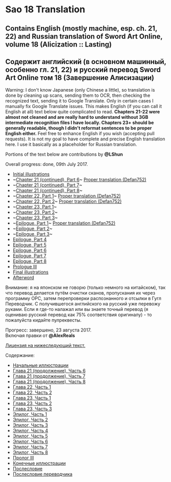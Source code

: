 # Sao 18 Translation
## Contains English (mostly machine, esp. ch. 21, 22) and Russian translation of Sword Art Online, volume 18 (Alicization :: Lasting)
## Содержит английский (в основном машинный, особенно гл. 21, 22) и русский перевод Sword Art Online том 18 (Завершение Алисизации) 

Warning: I don't know Japanese (only Chinese a little), so translation is done by cleaning up scans, sending them to OCR, then checking the recognized text, sending it to Google Translate. Only in certain cases I manually fix Google Translate issues. This makes English (if you can call it English at all) text below quite complicated to read. **Chapters 21-22 were almost not cleaned and are really hard to understand without 3GB intermediate recognition files I have locally. Chapters 23+ should be generally readable, though I didn't reformat sentences to be proper English either.** Feel free to enhance English if you wish (accepting pull requests). It is not my goal to have complete and precise English translation here. I use it basically as a placeholder for Russian translation.

Portions of the text below are contributions by **@LShun**

Overall progress: done, 09th July 2017.

- [Initial illustrations](Translate/En/Ills_start.md)
- ~[Chapter 21 (continued), Part 6](Translate/En/21-06.md)~ [Proper translation (Defan752)](https://defan752.wordpress.com/sword-art-online-volume-18-chapter-21-continued/)
- ~[Chapter 21 (continued), Part 7](Translate/En/21-07.md)~
- ~[Chapter 21 (continued), Part 8](Translate/En/21-08.md)~
- ~[Chapter 22, Part 1](Translate/En/22-01.md)~ [Proper translation (Defan752)](https://defan752.wordpress.com/sword-art-online-volume-18-chapter-22/)
- ~[Chapter 22, Part 2](Translate/En/22-02.md)~ [Proper translation (Defan752)](https://defan752.wordpress.com/sword-art-online-volume-18-chapter-23/)
- ~[Chapter 23, Part 1](Translate/En/23-01.md)~ 
- ~[Chapter 23, Part 2](Translate/En/23-02.md)~
- ~[Chapter 23, Part 3](Translate/En/23-03.md)~
- ~[Epilogue, Part 1](Translate/En/EP-01.md)~ [Proper translation (Defan752)](https://defan752.wordpress.com/sword-art-online-volume-18-epilogue/)
- ~[Epilogue, Part 2](Translate/En/EP-02.md)~
- ~[Epilogue, Part 3](Translate/En/EP-03.md)~
- [Epilogue, Part 4](Translate/En/EP-04.md)
- [Epilogue, Part 5](Translate/En/EP-05.md)
- [Epilogue, Part 6](Translate/En/EP-06.md)
- [Epilogue, Part 7](Translate/En/EP-07.md)
- [Epilogue, Part 8](Translate/En/EP-08.md)
- [Prologue III](Translate/En/PR-III-01.md)
- [Final illustrations](Translate/En/Ills_end.md)
- [Afterword](Translate/En/WA.md)

Внимание: я на японском не говорю (только немного на китайском), так что перевод делается путём очистки сканов, пропускания их через программу ОРС, затем перепроверки распознанного и отсылки в Гугл Переводчик. С получившегося английского на русский уже перевожу руками. Если я где-то налажал или вы знаете точный перевод (я оцениваю русский перевод как 75% соответствия оригиналу) - то пожалуйста кидайте пулреквесты.

Прогресс: завершено, 23 августа 2017.  
Включая правки от **@AlexReals**

[Лицензия на нижеследующий текст.](License.md)

Содержание:

- [Начальные иллюстрации](Translate/Ru/Ills_start.md)
- [Глава 21 (продолжение), Часть 6](Translate/Ru/21-06.md)
- [Глава 21 (продолжение), Часть 7](Translate/Ru/21-07.md)
- [Глава 21 (продолжение), Часть 8](Translate/Ru/21-08.md)
- [Глава 22, Часть 1](Translate/Ru/22-01.md)
- [Глава 22, Часть 2](Translate/Ru/22-02.md)
- [Глава 23, Часть 1](Translate/Ru/23-01.md)
- [Глава 23, Часть 2](Translate/Ru/23-02.md)
- [Глава 23, Часть 3](Translate/Ru/23-03.md)
- [Эпилог, Часть 1](Translate/Ru/EP-01.md)
- [Эпилог, Часть 2](Translate/Ru/EP-02.md)
- [Эпилог, Часть 3](Translate/Ru/EP-03.md)
- [Эпилог, Часть 4](Translate/Ru/EP-04.md)
- [Эпилог, Часть 5](Translate/Ru/EP-05.md)
- [Эпилог, Часть 6](Translate/Ru/EP-06.md)
- [Эпилог, Часть 7](Translate/Ru/EP-07.md)
- [Эпилог, Часть 8](Translate/Ru/EP-08.md)
- [Пролог III](Translate/Ru/PR-III-01.md)
- [Конечные иллюстрации](Translate/Ru/Ills_end.md)
- [Послесловие](Translate/Ru/WA.md)
- [Послесловие переводчика](TransNote.md)
